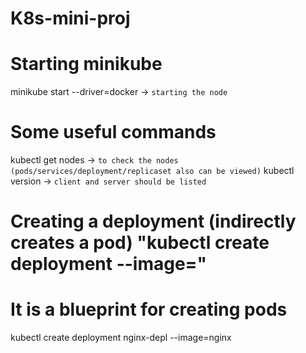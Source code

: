 # K8s-mini-proj

# Starting minikube
minikube start --driver=docker -> `starting the node`

# Some useful commands
kubectl get nodes -> `to check the nodes (pods/services/deployment/replicaset also can be viewed)`
kubectl version -> `client and server should be listed`

# Creating a deployment (indirectly creates a pod) "kubectl create deployment <name> --image=<image-name>"
# It is a blueprint for creating pods
kubectl create deployment nginx-depl --image=nginx





